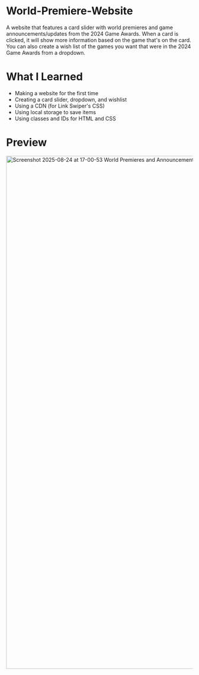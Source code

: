 ﻿# World-Premiere-Website

A website that features a card slider with world premieres and game announcements/updates from the 2024 Game Awards. When a card is clicked, it will show more information based on the game that's on the card. You can also create a wish list of the games you want that were in the 2024 Game Awards from a dropdown.

# What I Learned
* Making a website for the first time
* Creating a card slider, dropdown, and wishlist
* Using a CDN (for Link Swiper's CSS)
* Using local storage to save items
* Using classes and IDs for HTML and CSS

# Preview
<img width="2575" height="1380" alt="Screenshot 2025-08-24 at 17-00-53 World Premieres and Announcements at TGA 2024" src="https://github.com/user-attachments/assets/90f8ce66-52db-4430-909c-dfe7d9fa5d4e" />
